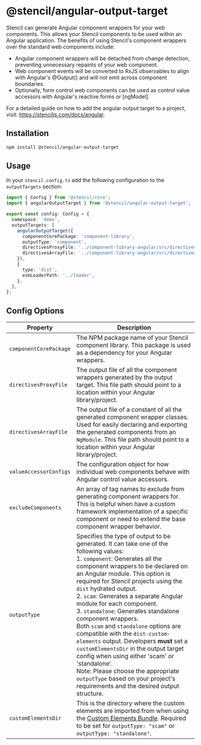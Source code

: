 # @stencil/angular-output-target

Stencil can generate Angular component wrappers for your web components. This allows your Stencil components to be used within an Angular application. The benefits of using Stencil's component wrappers over the standard web components include:

- Angular component wrappers will be detached from change detection, preventing unnecessary repaints of your web component.
- Web component events will be converted to RxJS observables to align with Angular's @Output() and will not emit across component boundaries.
- Optionally, form control web components can be used as control value accessors with Angular's reactive forms or [ngModel].

For a detailed guide on how to add the angular output target to a project, visit: https://stenciljs.com/docs/angular.

## Installation

```bash
npm install @stencil/angular-output-target
```

## Usage

In your `stencil.config.ts` add the following configuration to the `outputTargets` section:

```ts
import { Config } from '@stencil/core';
import { angularOutputTarget } from '@stencil/angular-output-target';

export const config: Config = {
  namespace: 'demo',
  outputTargets: [
    angularOutputTarget({
      componentCorePackage: 'component-library',
      outputType: 'component',
      directivesProxyFile: '../component-library-angular/src/directives/proxies.ts',
      directivesArrayFile: '../component-library-angular/src/directives/index.ts',
    }),
    {
      type: 'dist',
      esmLoaderPath: '../loader',
    },
  ],
};
```

## Config Options

| Property               | Description                                                                                                                                                                                                                                                                                                                                                                                                                                                                                                                                                                                                                                                                                                              |
| ---------------------- | ------------------------------------------------------------------------------------------------------------------------------------------------------------------------------------------------------------------------------------------------------------------------------------------------------------------------------------------------------------------------------------------------------------------------------------------------------------------------------------------------------------------------------------------------------------------------------------------------------------------------------------------------------------------------------------------------------------------------ |
| `componentCorePackage` | The NPM package name of your Stencil component library. This package is used as a dependency for your Angular wrappers.                                                                                                                                                                                                                                                                                                                                                                                                                                                                                                                                                                                                  |
| `directivesProxyFile`  | The output file of all the component wrappers generated by the output target. This file path should point to a location within your Angular library/project.                                                                                                                                                                                                                                                                                                                                                                                                                                                                                                                                                             |
| `directivesArrayFile`  | The output file of a constant of all the generated component wrapper classes. Used for easily declaring and exporting the generated components from an `NgModule`. This file path should point to a location within your Angular library/project.                                                                                                                                                                                                                                                                                                                                                                                                                                                                        |
| `valueAccessorConfigs` | The configuration object for how individual web components behave with Angular control value accessors.                                                                                                                                                                                                                                                                                                                                                                                                                                                                                                                                                                                                                  |
| `excludeComponents`    | An array of tag names to exclude from generating component wrappers for. This is helpful when have a custom framework implementation of a specific component or need to extend the base component wrapper behavior.                                                                                                                                                                                                                                                                                                                                                                                                                                                                                                      |
| `outputType`           | Specifies the type of output to be generated. It can take one of the following values: <br />1. `component`: Generates all the component wrappers to be declared on an Angular module. This option is required for Stencil projects using the `dist` hydrated output.<br /> 2. `scam`: Generates a separate Angular module for each component.<br /> 3. `standalone`: Generates standalone component wrappers.<br /> Both `scam` and `standalone` options are compatible with the `dist-custom-elements` output. Developers **must** set a `customElementsDir` in the output target config when using either 'scam' or 'standalone'.<br />Note: Please choose the appropriate `outputType` based on your project's requirements and the desired output structure. |
| `customElementsDir`    | This is the directory where the custom elements are imported from when using the [Custom Elements Bundle](https://stenciljs.com/docs/custom-elements). Required to be set for `outputType: "scam"` or `outputType: "standalone"`.                                                                                                                                                                                                                                                                                                                                                                                                                                                                                        |
